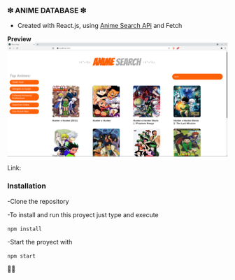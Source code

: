 ### ❇ ANIME DATABASE ❇

- Created with React.js, using [Anime Search APi][1] and Fetch

**Preview**
![Search App](animeSearch.png "Search App")

Link: 
### Installation

-Clone the repository

-To install and run this proyect just type and execute

`npm install`

-Start the proyect with

`npm start`

👩‍💻




[1]: https://jikan.moe/ "Jikan Search API"